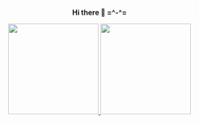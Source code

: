 <div align="center">
  <p>
  <strong> Hi there 👋 =^-^= </strong>
 
  </p>
</div>

<!--
**mario-santosgithub/mario-santosgithub** is a ✨ _special_ ✨ repository because its `README.md` (this file) appears on your GitHub profile.

Here are some ideas to get you started:

- 🔭 I’m currently working on ...
- 🌱 I’m currently learning ...
- 👯 I’m looking to collaborate on ...
- 🤔 I’m looking for help with ...
- 💬 Ask me about ...
- 📫 How to reach me: ...
- 😄 Pronouns: ...
- ⚡ Fun fact: ...
-->



<div align="center">
  <a href="https://github.com/mario-santosgithub">
  <img height="180em" src="https://github-readme-stats.vercel.app/api?username=mario-santosgithub&show_icons=true&theme=dark&include_all_commits=true&count_private=true"/>
  
   <img height="180em" src="https://github-readme-stats.vercel.app/api/top-langs/?username=mario-santosgithub&layout=compact&langs_count=7&theme=dark"/>
</div>
